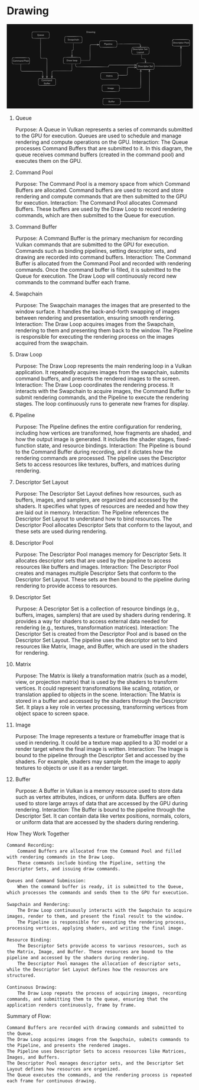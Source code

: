 # Drawing

![Drawing](VoxelEngine/images/Drawing.png)

1. Queue

    Purpose: A Queue in Vulkan represents a series of commands submitted to the GPU for execution. Queues are used to schedule and manage rendering and compute operations on the GPU.
    Interaction: The Queue processes Command Buffers that are submitted to it. In this diagram, the queue receives command buffers (created in the command pool) and executes them on the GPU.

2. Command Pool

    Purpose: The Command Pool is a memory space from which Command Buffers are allocated. Command buffers are used to record and store rendering and compute commands that are then submitted to the GPU for execution.
    Interaction: The Command Pool allocates Command Buffers. These buffers are used by the Draw Loop to record rendering commands, which are then submitted to the Queue for execution.

3. Command Buffer

    Purpose: A Command Buffer is the primary mechanism for recording Vulkan commands that are submitted to the GPU for execution. Commands such as binding pipelines, setting descriptor sets, and drawing are recorded into command buffers.
    Interaction: The Command Buffer is allocated from the Command Pool and recorded with rendering commands. Once the command buffer is filled, it is submitted to the Queue for execution. The Draw Loop will continuously record new commands to the command buffer each frame.

4. Swapchain

    Purpose: The Swapchain manages the images that are presented to the window surface. It handles the back-and-forth swapping of images between rendering and presentation, ensuring smooth rendering.
    Interaction: The Draw Loop acquires images from the Swapchain, rendering to them and presenting them back to the window. The Pipeline is responsible for executing the rendering process on the images acquired from the swapchain.

5. Draw Loop

    Purpose: The Draw Loop represents the main rendering loop in a Vulkan application. It repeatedly acquires images from the swapchain, submits command buffers, and presents the rendered images to the screen.
    Interaction: The Draw Loop coordinates the rendering process. It interacts with the Swapchain to acquire images, the Command Buffer to submit rendering commands, and the Pipeline to execute the rendering stages. The loop continuously runs to generate new frames for display.

6. Pipeline

    Purpose: The Pipeline defines the entire configuration for rendering, including how vertices are transformed, how fragments are shaded, and how the output image is generated. It includes the shader stages, fixed-function state, and resource bindings.
    Interaction: The Pipeline is bound to the Command Buffer during recording, and it dictates how the rendering commands are processed. The pipeline uses the Descriptor Sets to access resources like textures, buffers, and matrices during rendering.

7. Descriptor Set Layout

    Purpose: The Descriptor Set Layout defines how resources, such as buffers, images, and samplers, are organized and accessed by the shaders. It specifies what types of resources are needed and how they are laid out in memory.
    Interaction: The Pipeline references the Descriptor Set Layout to understand how to bind resources. The Descriptor Pool allocates Descriptor Sets that conform to the layout, and these sets are used during rendering.

8. Descriptor Pool

    Purpose: The Descriptor Pool manages memory for Descriptor Sets. It allocates descriptor sets that are used by the pipeline to access resources like buffers and images.
    Interaction: The Descriptor Pool creates and manages multiple Descriptor Sets that conform to the Descriptor Set Layout. These sets are then bound to the pipeline during rendering to provide access to resources.

9. Descriptor Set

    Purpose: A Descriptor Set is a collection of resource bindings (e.g., buffers, images, samplers) that are used by shaders during rendering. It provides a way for shaders to access external data needed for rendering (e.g., textures, transformation matrices).
    Interaction: The Descriptor Set is created from the Descriptor Pool and is based on the Descriptor Set Layout. The pipeline uses the descriptor set to bind resources like Matrix, Image, and Buffer, which are used in the shaders for rendering.

10. Matrix

    Purpose: The Matrix is likely a transformation matrix (such as a model, view, or projection matrix) that is used by the shaders to transform vertices. It could represent transformations like scaling, rotation, or translation applied to objects in the scene.
    Interaction: The Matrix is stored in a buffer and accessed by the shaders through the Descriptor Set. It plays a key role in vertex processing, transforming vertices from object space to screen space.

11. Image

    Purpose: The Image represents a texture or framebuffer image that is used in rendering. It could be a texture map applied to a 3D model or a render target where the final image is written.
    Interaction: The Image is bound to the pipeline through the Descriptor Set and accessed by the shaders. For example, shaders may sample from the image to apply textures to objects or use it as a render target.

12. Buffer

    Purpose: A Buffer in Vulkan is a memory resource used to store data such as vertex attributes, indices, or uniform data. Buffers are often used to store large arrays of data that are accessed by the GPU during rendering.
    Interaction: The Buffer is bound to the pipeline through the Descriptor Set. It can contain data like vertex positions, normals, colors, or uniform data that are accessed by the shaders during rendering.

How They Work Together

    Command Recording:
        Command Buffers are allocated from the Command Pool and filled with rendering commands in the Draw Loop.
        These commands include binding the Pipeline, setting the Descriptor Sets, and issuing draw commands.

    Queues and Command Submission:
        When the command buffer is ready, it is submitted to the Queue, which processes the commands and sends them to the GPU for execution.

    Swapchain and Rendering:
        The Draw Loop continuously interacts with the Swapchain to acquire images, render to them, and present the final result to the window.
        The Pipeline is responsible for executing the rendering process, processing vertices, applying shaders, and writing the final image.

    Resource Binding:
        The Descriptor Sets provide access to various resources, such as the Matrix, Image, and Buffer. These resources are bound to the pipeline and accessed by the shaders during rendering.
        The Descriptor Pool manages the allocation of descriptor sets, while the Descriptor Set Layout defines how the resources are structured.

    Continuous Drawing:
        The Draw Loop repeats the process of acquiring images, recording commands, and submitting them to the queue, ensuring that the application renders continuously, frame by frame.

Summary of Flow:

    Command Buffers are recorded with drawing commands and submitted to the Queue.
    The Draw Loop acquires images from the Swapchain, submits commands to the Pipeline, and presents the rendered images.
    The Pipeline uses Descriptor Sets to access resources like Matrices, Images, and Buffers.
    The Descriptor Pool manages descriptor sets, and the Descriptor Set Layout defines how resources are organized.
    The Queue executes the commands, and the rendering process is repeated each frame for continuous drawing.
